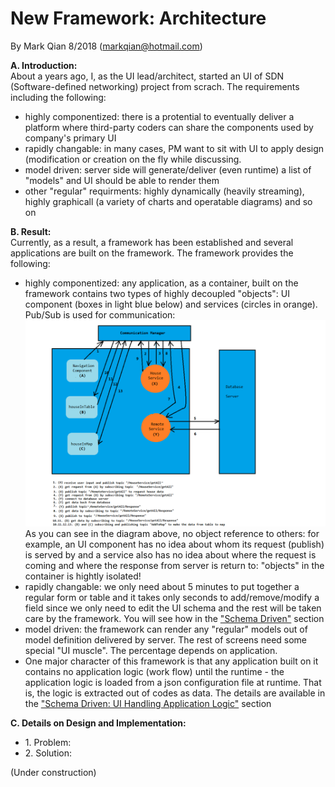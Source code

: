 New Framework: Architecture
=================================

By Mark Qian 8/2018 (markqian@hotmail.com)

<b>A. Introduction:</b><br/>
About a years ago, I, as the UI lead/architect, started an UI of SDN (Software-defined networking) project from scrach. The requirements including the following:<br/>
<ul>
  <li>highly componentized: there is a protential to eventually deliver a platform where third-party coders can share the components used by company's primary UI</li>
  <li>rapidly changable: in many cases, PM want to sit with UI to apply design (modification or creation on the fly while discussing.</li>
  <li>model driven: server side will generate/deliver (even runtime) a list of "models" and UI should be able to  render them</li>
  <li>other "regular" requirments: highly dynamically (heavily streaming), highly graphicall (a variety of charts and operatable diagrams) and so on

</ul>
<b>B. Result:</b><br/> 
Currently, as a result, a framework has been established and several applications are built on the framework. The framework provides the following:<br/>
<ul>
  <li>highly componentized: any application, as a container, built on the framework contains two types of highly decoupled "objects": UI component (boxes in light blue below) and services (circles in orange). Pub/Sub is used for communication:</li>
  <img src="https://github.com/coolshare/NewFramework-Architect/blob/master/workflow3.png"/>
  As you can see in the diagram above, no object reference to others: for example, an UI component has no idea about whom its request (publish) is served by and a service also has no idea about where the request is coming and where the response from server is return to: "objects" in the container is hightly isolated!
  <li>rapidly changable: we only need about 5 minutes to put together a regular form or table and it takes only seconds to add/remove/modify a field since we only need to edit the UI schema and the rest will be taken care by the framework. You will see how in the <a href="https://github.com/coolshare/NewFramework-SchemaDriven" target="_blank">"Schema Driven"</a> section</li>
  <li>model driven: the framework can render any "regular" models out of model definition delivered by server. The rest of screens need some special "UI muscle". The percentage depends on application.</li>
  <li>One major character of this framework is that any application built on it contains no application logic (work flow) until the runtime - the application logic is loaded from a json configuration file at runtime. That is, the logic is extracted out of codes as data. The details are available in the <a href="https://github.com/coolshare/NewFramework-SchemaDriven#UIHandlingApplicationLogic" target="_blank">"Schema Driven: UI Handling Application Logic"</a> section</li>
</ul>

<b>C. Details on Design and Implementation:</b><br/>
<ul>
  <li>1. Problem:</li>
  <li>2. Solution:</li>
</ul>

(Under construction)
